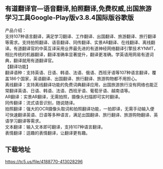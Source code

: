 ## 有道翻译官—语音翻译,拍照翻译,免费权威,出国旅游学习工具Google-Play版v3.8.4国际版谷歌版
产品介绍： <br>支持107种语言翻译，满足学习翻译、工作翻译、出国翻译、旅游翻译、旅行翻译等需求。支持拍照翻译、语音翻译、同传翻译、实景AR翻译、在线翻译、离线翻译。有道翻译官的中英互译采用业界最先进的有道神经网络翻译引擎技术YNMT，相比传统的机器翻译，翻译准确率显著提升，翻译更准确。学英语用网易有道词典，翻译就用有道翻译官。 <br>【翻译功能】 <br>翻译语种：支持英语、日语、韩语、法语、俄语、西班牙语等107种语言翻译，覆盖186个国家，英语翻译、出国翻译、旅行翻译、旅游购物都不用担心。 <br>离线翻译：支持离线翻译功能的免费词典翻译应用，出国旅游旅行没有网络也能正常翻译英语、日语、韩语、法语、西班牙语、葡萄牙语、越南语等。 <br>AR翻译：实景AR翻译，无需拍照，摄像头扫描即可实时翻译。 <br>同传翻译：流式语音识别，随说随译。 <br>拍照翻译：强大的OCR摄像头取词和拍照翻译功能，一拍即译，无需手动输入便可快速翻译英语、日语等多种语言，满足出国翻译、旅行翻译、旅游购物翻译、英语学习翻译等需求。 <br>文本翻译：输入文本即可翻译，支持107种语言翻译。 <br>表情翻译：逗趣的表情翻译，让翻译更有趣。
## 下载地址
https://tc5.us/file/4188770-413028296